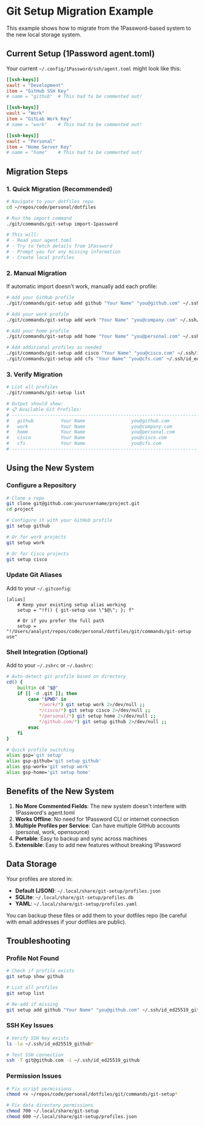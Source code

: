 # Git Setup Migration Example

This example shows how to migrate from the 1Password-based system to the new local storage system.

## Current Setup (1Password agent.toml)

Your current `~/.config/1Password/ssh/agent.toml` might look like this:

```toml
[[ssh-keys]]
vault = "Development"
item = "GitHub SSH Key"
# name = "github"  # This had to be commented out!

[[ssh-keys]]
vault = "Work"
item = "GitLab Work Key"
# name = "work"    # This had to be commented out!

[[ssh-keys]]
vault = "Personal"
item = "Home Server Key"
# name = "home"    # This had to be commented out!
```

## Migration Steps

### 1. Quick Migration (Recommended)

```bash
# Navigate to your dotfiles repo
cd ~/repos/code/personal/dotfiles

# Run the import command
./git/commands/git-setup import-1password

# This will:
# - Read your agent.toml
# - Try to fetch details from 1Password
# - Prompt you for any missing information
# - Create local profiles
```

### 2. Manual Migration

If automatic import doesn't work, manually add each profile:

```bash
# Add your GitHub profile
./git/commands/git-setup add github "Your Name" "you@github.com" ~/.ssh/id_ed25519_github

# Add your work profile
./git/commands/git-setup add work "Your Name" "you@company.com" ~/.ssh/id_ed25519_work

# Add your home profile
./git/commands/git-setup add home "Your Name" "you@personal.com" ~/.ssh/id_ed25519_home

# Add additional profiles as needed
./git/commands/git-setup add cisco "Your Name" "you@cisco.com" ~/.ssh/id_ed25519_cisco
./git/commands/git-setup add cfs "Your Name" "you@cfs.com" ~/.ssh/id_ed25519_cfs
```

### 3. Verify Migration

```bash
# List all profiles
./git/commands/git-setup list

# Output should show:
# 📋 Available Git Profiles:
# --------------------------------------------------------------------------------
#   github          Your Name                 you@github.com                [SSH Key]
#   work            Your Name                 you@company.com               [SSH Key]
#   home            Your Name                 you@personal.com              [SSH Key]
#   cisco           Your Name                 you@cisco.com                 [SSH Key]
#   cfs             Your Name                 you@cfs.com                   [SSH Key]
# --------------------------------------------------------------------------------
```

## Using the New System

### Configure a Repository

```bash
# Clone a repo
git clone git@github.com:yourusername/project.git
cd project

# Configure it with your GitHub profile
git setup github

# Or for work projects
git setup work

# Or for Cisco projects
git setup cisco
```

### Update Git Aliases

Add to your `~/.gitconfig`:

```gitconfig
[alias]
    # Keep your existing setup alias working
    setup = "!f() { git-setup use \"$@\"; }; f"

    # Or if you prefer the full path
    setup = "!/Users/analyst/repos/code/personal/dotfiles/git/commands/git-setup use"
```

### Shell Integration (Optional)

Add to your `~/.zshrc` or `~/.bashrc`:

```bash
# Auto-detect git profile based on directory
cd() {
    builtin cd "$@"
    if [[ -d .git ]]; then
        case "$PWD" in
            */work/*) git setup work 2>/dev/null ;;
            */cisco/*) git setup cisco 2>/dev/null ;;
            */personal/*) git setup home 2>/dev/null ;;
            */github.com/*) git setup github 2>/dev/null ;;
        esac
    fi
}

# Quick profile switching
alias gsp='git setup'
alias gsp-github='git setup github'
alias gsp-work='git setup work'
alias gsp-home='git setup home'
```

## Benefits of the New System

1. **No More Commented Fields**: The new system doesn't interfere with 1Password's agent.toml
2. **Works Offline**: No need for 1Password CLI or internet connection
3. **Multiple Profiles per Service**: Can have multiple GitHub accounts (personal, work, opensource)
4. **Portable**: Easy to backup and sync across machines
5. **Extensible**: Easy to add new features without breaking 1Password

## Data Storage

Your profiles are stored in:
- **Default (JSON)**: `~/.local/share/git-setup/profiles.json`
- **SQLite**: `~/.local/share/git-setup/profiles.db`
- **YAML**: `~/.local/share/git-setup/profiles.yaml`

You can backup these files or add them to your dotfiles repo (be careful with email addresses if your dotfiles are public).

## Troubleshooting

### Profile Not Found
```bash
# Check if profile exists
git setup show github

# List all profiles
git setup list

# Re-add if missing
git setup add github "Your Name" "you@github.com" ~/.ssh/id_ed25519_github
```

### SSH Key Issues
```bash
# Verify SSH key exists
ls -la ~/.ssh/id_ed25519_github*

# Test SSH connection
ssh -T git@github.com -i ~/.ssh/id_ed25519_github
```

### Permission Issues
```bash
# Fix script permissions
chmod +x ~/repos/code/personal/dotfiles/git/commands/git-setup*

# Fix data directory permissions
chmod 700 ~/.local/share/git-setup
chmod 600 ~/.local/share/git-setup/profiles.json
```
